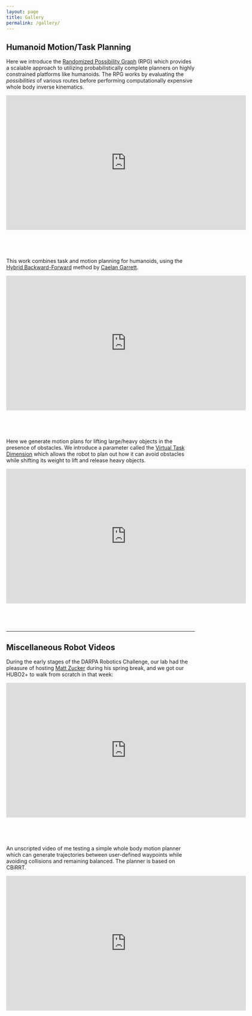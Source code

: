 ```yaml
---
layout: page
title: Gallery
permalink: /gallery/
---
```


## <a name="humanoids"></a>Humanoid Motion/Task Planning

Here we introduce the [Randomized Possibility Graph](/publications#rpg) (RPG) which provides a scalable approach to utilizing probabilistically complete planners on highly constrained platforms like humanoids. The RPG works by evaluating the *possibilities* of various routes before performing computationally expensive whole body inverse kinematics.

<div style="width: 640px; height: 420px; margin: 0 auto;">
<iframe width="640" height="360" src="https://www.youtube.com/embed/fgNZhCXr0sE" frameborder="0" allowfullscreen></iframe>
</div>


<a name="locomanipulation"></a>This work combines task and motion planning for humanoids, using the [Hybrid Backward-Forward](http://web.mit.edu/caelan/www/research/hbf/) method by [Caelan Garrett](http://web.mit.edu/caelan/www/).

<div style="width: 640px; height: 420px; margin: 0 auto;">
<iframe width="640" height="360" src="https://www.youtube.com/embed/x59XWXnLKN8" frameborder="0" allowfullscreen></iframe>
</div>


Here we generate motion plans for lifting large/heavy objects in the presence of obstacles. We introduce a parameter called the [Virtual Task Dimension](/publications#vtd) which allows the robot to plan out how it can avoid obstacles while shifting its weight to lift and release heavy objects.

<div style="width: 640px; height: 420px; margin: 0 auto;">
<iframe width="640" height="360" src="https://www.youtube.com/embed/brj6gVoz_C4" frameborder="0" allowfullscreen></iframe>
</div>

----

## Miscellaneous Robot Videos

During the early stages of the DARPA Robotics Challenge, our lab had the pleasure of hosting [Matt Zucker](http://www.swarthmore.edu/NatSci/mzucker1/) during his spring break, and we got our HUBO2+ to walk from scratch in that week:

<div style="width: 640px; height: 420px; margin: 0 auto;">
<iframe src="https://player.vimeo.com/video/62106162" width="640" height="360" frameborder="0" webkitallowfullscreen mozallowfullscreen allowfullscreen></iframe>
</div>



An unscripted video of me testing a simple whole body motion planner which can generate trajectories between user-defined waypoints while avoiding collisions and remaining balanced. The planner is based on CBiRRT.

<div style="width: 640px; height: 420px; margin: 0 auto;">
<iframe width="640" height="360" src="https://www.youtube.com/embed/B2so0g88G_4" frameborder="0" allowfullscreen></iframe>
</div>
